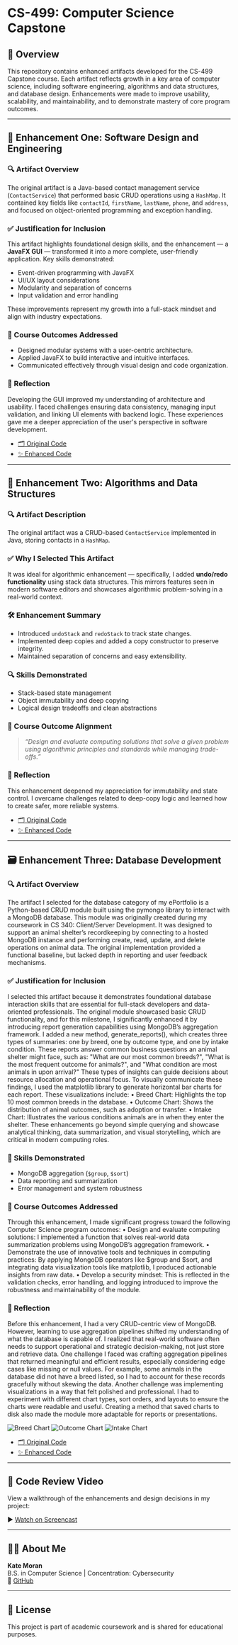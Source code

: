 # CS-499: Computer Science Capstone

## 📌 Overview

This repository contains enhanced artifacts developed for the CS-499 Capstone course. Each artifact reflects growth in a key area of computer science, including software engineering, algorithms and data structures, and database design. Enhancements were made to improve usability, scalability, and maintainability, and to demonstrate mastery of core program outcomes.

---

## 🧩 Enhancement One: Software Design and Engineering

### 🔍 Artifact Overview

The original artifact is a Java-based contact management service (`ContactService`) that performed basic CRUD operations using a `HashMap`. It contained key fields like `contactId`, `firstName`, `lastName`, `phone`, and `address`, and focused on object-oriented programming and exception handling.

### ✅ Justification for Inclusion

This artifact highlights foundational design skills, and the enhancement — a **JavaFX GUI** — transformed it into a more complete, user-friendly application. Key skills demonstrated:

- Event-driven programming with JavaFX
- UI/UX layout considerations
- Modularity and separation of concerns
- Input validation and error handling

These improvements represent my growth into a full-stack mindset and align with industry expectations.

### 🎯 Course Outcomes Addressed

- Designed modular systems with a user-centric architecture.
- Applied JavaFX to build interactive and intuitive interfaces.
- Communicated effectively through visual design and code organization.

### 🔁 Reflection

Developing the GUI improved my understanding of architecture and usability. I faced challenges ensuring data consistency, managing input validation, and linking UI elements with backend logic. These experiences gave me a deeper appreciation of the user's perspective in software development.

- [🗂️ Original Code](https://github.com/katemoran02/CS-499/blob/main/Original%20Code%20One)
- [✨ Enhanced Code](https://github.com/katemoran02/CS-499/blob/main/Enhanced%20Code%20One)

---

## 🧮 Enhancement Two: Algorithms and Data Structures

### 🔍 Artifact Description

The original artifact was a CRUD-based `ContactService` implemented in Java, storing contacts in a `HashMap`.

### ✅ Why I Selected This Artifact

It was ideal for algorithmic enhancement — specifically, I added **undo/redo functionality** using stack data structures. This mirrors features seen in modern software editors and showcases algorithmic problem-solving in a real-world context.

### 🛠️ Enhancement Summary

- Introduced `undoStack` and `redoStack` to track state changes.
- Implemented deep copies and added a copy constructor to preserve integrity.
- Maintained separation of concerns and easy extensibility.

### 🔍 Skills Demonstrated

- Stack-based state management
- Object immutability and deep copying
- Logical design tradeoffs and clean abstractions

### 🎯 Course Outcome Alignment

> *“Design and evaluate computing solutions that solve a given problem using algorithmic principles and standards while managing trade-offs.”*

### 🔁 Reflection

This enhancement deepened my appreciation for immutability and state control. I overcame challenges related to deep-copy logic and learned how to create safer, more reliable systems.


- [🗂️ Original Code](https://github.com/katemoran02/CS-499/blob/main/Original%20Code%20Two)
- [✨ Enhanced Code](https://github.com/katemoran02/CS-499/blob/main/Enhanced%20Code%20Two)

---

## 🗃️ Enhancement Three: Database Development

### 🔍 Artifact Overview

The artifact I selected for the database category of my ePortfolio is a Python-based CRUD module built using the pymongo library to interact with a MongoDB database. This module was originally created during my coursework in CS 340: Client/Server Development. It was designed to support an animal shelter’s recordkeeping by connecting to a hosted MongoDB instance and performing create, read, update, and delete operations on animal data. The original implementation provided a functional baseline, but lacked depth in reporting and user feedback mechanisms.

### ✅ Justification for Inclusion

I selected this artifact because it demonstrates foundational database interaction skills that are essential for full-stack developers and data-oriented professionals. The original module showcased basic CRUD functionality, and for this milestone, I significantly enhanced it by introducing report generation capabilities using MongoDB’s aggregation framework.
I added a new method, generate_reports(), which creates three types of summaries: one by breed, one by outcome type, and one by intake condition. These reports answer common business questions an animal shelter might face, such as: "What are our most common breeds?", "What is the most frequent outcome for animals?", and "What condition are most animals in upon arrival?" These types of insights can guide decisions about resource allocation and operational focus.
To visually communicate these findings, I used the matplotlib library to generate horizontal bar charts for each report. These visualizations include:
•	Breed Chart: Highlights the top 10 most common breeds in the database.
•	Outcome Chart: Shows the distribution of animal outcomes, such as adoption or transfer.
•	Intake Chart: Illustrates the various conditions animals are in when they enter the shelter.
These enhancements go beyond simple querying and showcase analytical thinking, data summarization, and visual storytelling, which are critical in modern computing roles.


### 🧠 Skills Demonstrated

- MongoDB aggregation (`$group`, `$sort`)
- Data reporting and summarization
- Error management and system robustness

### 🎯 Course Outcomes Addressed

Through this enhancement, I made significant progress toward the following Computer Science program outcomes:
•	Design and evaluate computing solutions: I implemented a function that solves real-world data summarization problems using MongoDB’s aggregation framework.
•	Demonstrate the use of innovative tools and techniques in computing practices: By applying MongoDB operators like $group and $sort, and integrating data visualization tools like matplotlib, I produced actionable insights from raw data.
•	Develop a security mindset: This is reflected in the validation checks, error handling, and logging introduced to improve the robustness and maintainability of the module.


### 🔁 Reflection

Before this enhancement, I had a very CRUD-centric view of MongoDB. However, learning to use aggregation pipelines shifted my understanding of what the database is capable of. I realized that real-world software often needs to support operational and strategic decision-making, not just store and retrieve data.
One challenge I faced was crafting aggregation pipelines that returned meaningful and efficient results, especially considering edge cases like missing or null values. For example, some animals in the database did not have a breed listed, so I had to account for these records gracefully without skewing the data.
Another challenge was implementing visualizations in a way that felt polished and professional. I had to experiment with different chart types, sort orders, and layouts to ensure the charts were readable and useful. Creating a method that saved charts to disk also made the module more adaptable for reports or presentations.

![Breed Chart](breed_chart.png)
![Outcome Chart](outcome_chart.png)
![Intake Chart](intake_chart.png)

- [🗂️ Original Code](https://github.com/katemoran02/CS-499/blob/main/Original%20Code%20Three)
- [✨ Enhanced Code](https://github.com/katemoran02/CS-499/blob/main/Enhanced%20Code%20Three)

---

## 🎥 Code Review Video

View a walkthrough of the enhancements and design decisions in my project:

▶️ [Watch on Screencast](https://app.screencast.com/OQmUmbeysDUQA)

---

## 🙋‍♀️ About Me

**Kate Moran**  
B.S. in Computer Science | Concentration: Cybersecurity  
🔗 [GitHub](https://github.com/katemoran02)  


---

## 📝 License

This project is part of academic coursework and is shared for educational purposes.

